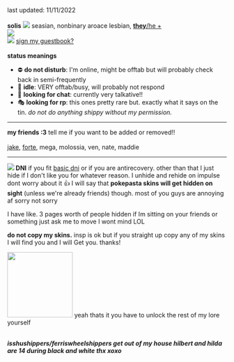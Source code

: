 last updated: 11/11/2022
<br>
<br>
<b>solis</b> <img src="https://barbara.crd.co/assets/images/gallery28/a639e43a.gif?v=115e6ed7"> seasian, nonbinary aroace lesbian, <a href="https://en.pronouns.page/@solistice"><b>they</b>/he +</a>
<br>
<img src="https://blinkies.cafe/b/display/0113-autism.gif">
<br>
<img src="https://barbara.crd.co/assets/images/gallery03/a212d5e6.gif"> <a href="https://solis.123guestbook.com/">sign my guestbook?</a>
<br><br>
<b>status meanings</b>
<ul>
  <li> ⛔ <b>do not disturb</b>: I'm online, might be offtab but will probably check back in semi-frequently </li>
  <li> 🌙 <b>idle</b>: VERY offtab/busy, will probably not respond</li>
  <li> 💬 <b>looking for chat</b>: currently very talkative!! </li>
  <li> 🎭 <b>looking for rp</b>: this ones pretty rare but. exactly what it says on the tin. <i>do not do anything shippy without my permission.</i></li>
</ul>

<hr>


<b>my friends :3</b> tell me if you want to be added or removed!!
<br><br>
<a href="https://rentry.co/sungu">jake</a>, <a href="https://rentry.co/cmajor">forte</a>, mega, molossia, ven, nate, maddie

<hr>

<b><img src="https://barbara.crd.co/assets/images/gallery15/e504d2bd.gif"> DNI</b> if you fit <a href="https://listography.com/dni">basic dni</a> or if you are antirecovery. other than that I just hide if I don't like you for whatever reason. I unhide and rehide on impulse dont worry about it 👍
I will say that <b>pokepasta skins will get hidden on sight</b> (unless we're already friends) though. most of you guys are annoying af sorry not sorry

I have like. 3 pages worth of people hidden if Im sitting on your friends or something just ask me to move I wont mind LOL

<b>do not copy my skins.</b> insp is ok but if you straight up copy any of my skins I will find you and I will Get you. thanks!

<img src="https://media.discordapp.net/attachments/1006387310255931422/1040741424448159815/etto-bweh.gif" style="height:150px;">
yeah thats it you have to unlock the rest of my lore yourself<br><br>

<i><b>isshushippers/ferriswheelshippers get out of my house hilbert and hilda are 14 during black and white thx xoxo</b></i>
